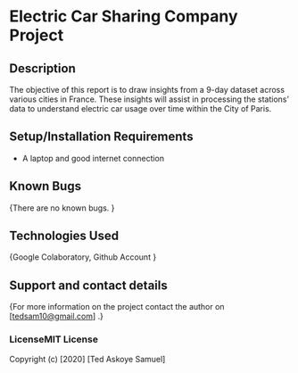 # Electric Car Sharing Company Project 

## Description
The objective of this report is to draw insights from a 9-day dataset across various
cities in France. These insights will assist in processing the stations’ data to
understand electric car usage over time within the City of Paris. 

## Setup/Installation Requirements
* A laptop and good internet connection

## Known Bugs
{There are no known bugs. }
## Technologies Used
{Google Colaboratory, Github Account }
## Support and contact details
{For more information on the project contact the author on [tedsam10@gmail.com] .}
### LicenseMIT License

Copyright (c) [2020] [Ted Askoye Samuel]

